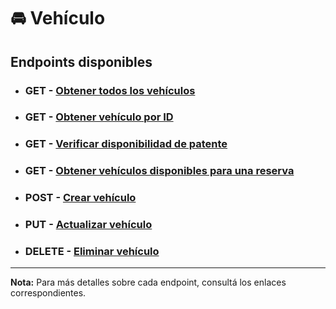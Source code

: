 # 🚘 **Vehículo**

## **Endpoints disponibles**

- ### **GET** - [Obtener todos los vehículos](../endpoints/getAll.md)

- ### **GET** - [Obtener vehículo por ID](../endpoints/getOne.md)

- ### **GET** - [Verificar disponibilidad de patente](../endpoints/verifyLicensePlateAvailability.md)

- ### **GET** - [Obtener vehículos disponibles para una reserva](../endpoints/findAvailable.md)

- ### **POST** - [Crear vehículo](../endpoints/create.md)

- ### **PUT** - [Actualizar vehículo](../endpoints/update.md)

- ### **DELETE** - [Eliminar vehículo](../endpoints/delete.md)

---

**Nota:** Para más detalles sobre cada endpoint, consultá los enlaces correspondientes.
